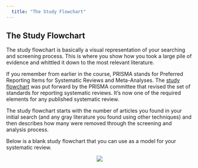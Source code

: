 ```yaml
---
  title: "The Study Flowchart"
---
```


## The Study Flowchart


The study flowchart is basically a visual representation of your searching and screening process. This is where you show how you took a large pile of evidence and whittled it down to the most relevant literature. 

If you remember from earlier in the course, PRISMA stands for Preferred Reporting Items for Systematic Reviews and Meta-Analyses. The <a href = "http://evsynthacademy.org/report-findings/img/flow.pdf">study flowchart</a> was put forward by the PRISMA committee that revised the set of standards for reporting systematic reviews. It’s now one of the required elements for any published systematic review.

The study flowchart starts with the number of articles you found in your initial search (and any gray literature you found using other techniques) and then describes how many were removed through the screening and analysis process. 

Below is a blank study flowchart that you can use as a model for your systematic review.<br>

<center>
<img src="{{site.baseurl}}/img/flowchart.png">
</center>
